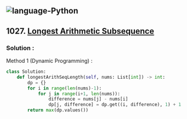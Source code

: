 ![language-Python](https://img.shields.io/badge/Python-ffd43b?style=for-the-badge&logo=PYTHON)
---

## 1027. [Longest Arithmetic Subsequence](https://leetcode.com/problems/longest-arithmetic-subsequence)

### Solution :

Method 1 (Dynamic Programming) :
```python
class Solution:
    def longestArithSeqLength(self, nums: List[int]) -> int:
        dp = {}
        for i in range(len(nums)-1):
            for j in range(i+1, len(nums)):
                difference = nums[j] - nums[i]
                dp[j, difference] = dp.get((i, difference), 1) + 1
        return max(dp.values())
```
